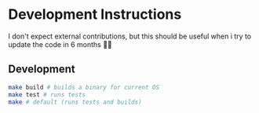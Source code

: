 # Development Instructions

I don't expect external contributions, but this should be useful when i try to update the code in 6 months 🤷‍♀️

## Development

```bash
make build # builds a binary for current OS
make test # runs tests
make # default (runs tests and builds)
```
